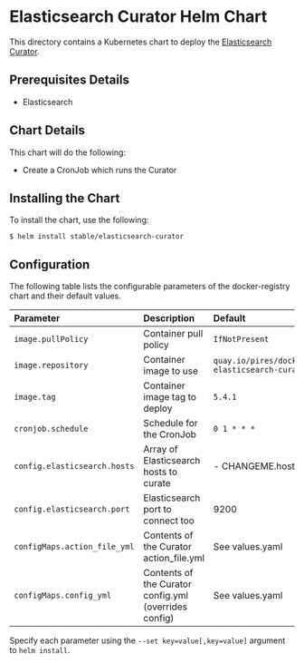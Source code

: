 # Elasticsearch Curator Helm Chart

This directory contains a Kubernetes chart to deploy the [Elasticsearch Curator](https://github.com/elastic/curator).

## Prerequisites Details

* Elasticsearch

## Chart Details

This chart will do the following:

* Create a CronJob which runs the Curator

## Installing the Chart

To install the chart, use the following:

```console
$ helm install stable/elasticsearch-curator
```

## Configuration

The following table lists the configurable parameters of the docker-registry chart and
their default values.

| Parameter                   | Description                                                                              | Default                                      |
|:----------------------------|:-----------------------------------------------------------------------------------------|:---------------------------------------------|
| `image.pullPolicy`          | Container pull policy                                                                    | `IfNotPresent`                               |
| `image.repository`          | Container image to use                                                                   | `quay.io/pires/docker-elasticsearch-curator` |
| `image.tag`                 | Container image tag to deploy                                                            | `5.4.1`                                      |
| `cronjob.schedule`          | Schedule for the CronJob                                                                 | `0 1 * * *`                                  |
| `config.elasticsearch.hosts`| Array of Elasticsearch hosts to curate                                                   | - CHANGEME.host                              |
| `config.elasticsearch.port` | Elasticsearch port to connect too                                                        | 9200                                         |
| `configMaps.action_file_yml`| Contents of the Curator action_file.yml                                                  | See values.yaml                              |
| `configMaps.config_yml`     | Contents of the Curator config.yml (overrides config)                                    | See values.yaml                              |

Specify each parameter using the `--set key=value[,key=value]` argument to
`helm install`.
